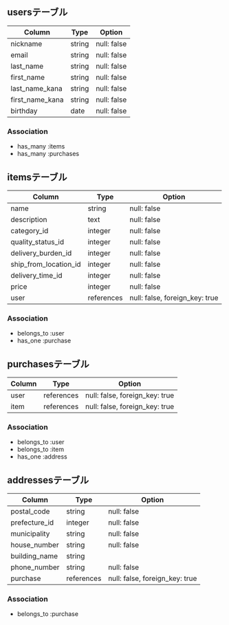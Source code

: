 ## usersテーブル
| Column           | Type       | Option        |
| ---------------- | ---------- | ------------- |
| nickname         | string     | null: false   |
| email            | string     | null: false   |
| last_name        | string     | null: false   |
| first_name       | string     | null: false   |
| last_name_kana   | string     | null: false   |
| first_name_kana  | string     | null: false   |
| birthday         | date       | null: false   |

### Association
- has_many :items
- has_many :purchases


## itemsテーブル
| Column                | Type       | Option                           |
| --------------------- | ---------- | -------------------------------- |
| name                  | string     | null: false                      |
| description           | text       | null: false                      |
| category_id           | integer    | null: false                      |
| quality_status_id     | integer    | null: false                      |
| delivery_burden_id    | integer    | null: false                      |
| ship_from_location_id | integer    | null: false                      |
| delivery_time_id      | integer    | null: false                      |
| price                 | integer    | null: false                      |
| user                  | references | null: false, foreign_key: true   |

### Association
- belongs_to :user
- has_one :purchase


## purchasesテーブル
| Column             | Type       | Option                           |
| ------------------ | ---------- | -------------------------------- |
| user               | references | null: false, foreign_key: true   |
| item               | references | null: false, foreign_key: true   |

### Association
- belongs_to :user
- belongs_to :item
- has_one :address


## addressesテーブル
| Column             | Type       | Option                           |
| ------------------ | ---------- | -------------------------------- |
| postal_code        | string     | null: false                      |
| prefecture_id      | integer    | null: false                      |
| municipality       | string     | null: false                      |
| house_number       | string     | null: false                      |
| building_name      | string     |                                  |
| phone_number       | string     | null: false                      |
| purchase           | references | null: false, foreign_key: true   |

### Association
- belongs_to :purchase